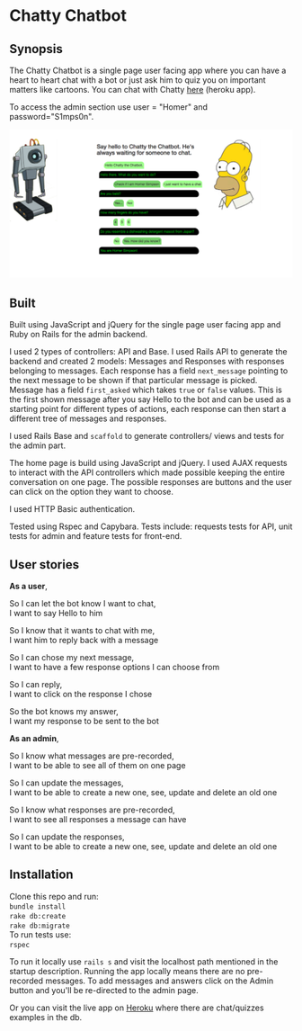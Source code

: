 # Chatty Chatbot

## Synopsis

The Chatty Chatbot is a single page user facing app where you can have a heart to heart chat with a bot or just ask him to quiz you on important matters like cartoons.
You can chat with Chatty [here][1] (heroku app).

To access the admin section use user = "Homer" and password="S1mps0n".

![id](https://raw.githubusercontent.com/corina/chatty-chatbot/master/public/images/Screen%20Shot.png)

## Built

Built using JavaScript and jQuery for the single page user facing app and Ruby on Rails for the admin backend.

I used 2 types of controllers: API and Base.
I used Rails API to generate the backend and created 2 models: Messages and Responses with responses belonging to messages. Each response has a field `next_message` pointing to the next message to be shown if that particular message is picked.
Message has a field `first_asked` which takes `true` or `false` values. This is the first shown message after you say Hello to the bot and can be used as a starting point for different types of actions, each response can then start a different tree of messages and responses.

I used Rails Base and `scaffold` to generate controllers/ views and tests for the admin part.

The home page is build using JavaScript and jQuery. I used AJAX requests to interact with the API controllers which made possible keeping the entire conversation on one page.
The possible responses are buttons and the user can click on the option they want to choose.

I used HTTP Basic authentication.

Tested using Rspec and Capybara. Tests include: requests tests for API, unit tests for admin and feature tests for front-end.

## User stories

**As a user**,

So I can let the bot know I want to chat,  
I want to say Hello to him

So I know that it wants to chat with me,   
I want him to reply back with a message

So I can chose my next message,  
I want to have a few response options I can choose from

So I can reply,  
I want to click on the response I chose

So the bot knows my answer,  
I want my response to be sent to the bot

**As an admin**,

So I know what messages are pre-recorded,   
I want to be able to see all of them on one page

So I can update the messages,  
I want to be able to create a new one, see, update and delete an old one

So I know what responses are pre-recorded,  
I want to see all responses a message can have

So I can update the responses,  
I want to be able to create a new one, see, update and delete an old one


## Installation

Clone this repo and run:  
`bundle install`  
`rake db:create`  
`rake db:migrate`  
To run tests use:  
`rspec`

To run it locally use `rails s` and visit the localhost path mentioned in the startup description. Running the app locally means there are no pre-recorded messages. To add messages and answers click on the Admin button and you'll be re-directed to the admin page.

Or you can visit the live app on [Heroku][1] where there are chat/quizzes examples in the db.  



[1]: https://chatty-chatbot.herokuapp.com/
